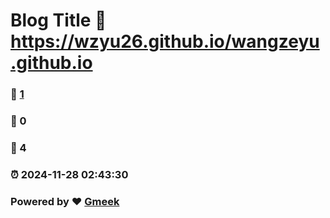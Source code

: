 # Blog Title :link: https://wzyu26.github.io/wangzeyu.github.io 
### :page_facing_up: [1](https://wzyu26.github.io/wangzeyu.github.io/tag.html) 
### :speech_balloon: 0 
### :hibiscus: 4 
### :alarm_clock: 2024-11-28 02:43:30 
### Powered by :heart: [Gmeek](https://github.com/Meekdai/Gmeek)
